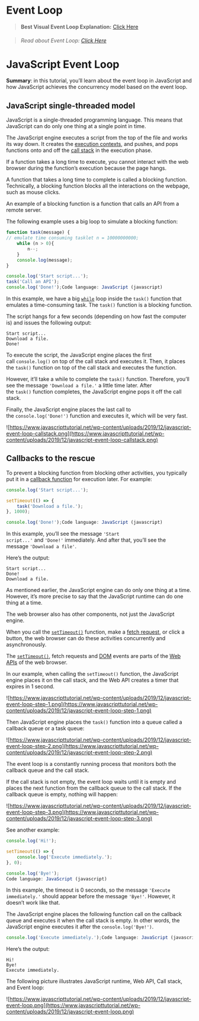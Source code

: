 # Event Loop

> **Best Visual Event Loop Explanation:** [Click Here](http://latentflip.com/loupe/?code=JC5vbignYnV0dG9uJywgJ2NsaWNrJywgZnVuY3Rpb24gb25DbGljaygpIHsKICAgIHNldFRpbWVvdXQoZnVuY3Rpb24gdGltZXIoKSB7CiAgICAgICAgY29uc29sZS5sb2coJ1lvdSBjbGlja2VkIHRoZSBidXR0b24hJyk7ICAgIAogICAgfSwgMjAwMCk7Cn0pOwoKY29uc29sZS5sb2coIkhpISIpOwoKc2V0VGltZW91dChmdW5jdGlvbiB0aW1lb3V0KCkgewogICAgY29uc29sZS5sb2coIkNsaWNrIHRoZSBidXR0b24hIik7Cn0sIDUwMDApOwoKY29uc29sZS5sb2coIldlbGNvbWUgdG8gbG91cGUuIik7!!!PGJ1dHRvbj5DbGljayBtZSE8L2J1dHRvbj4%3D)

> ###### Read about Event Loop: [Click Here](https://www.javascripttutorial.net/javascript-event-loop/)

# **JavaScript Event Loop**

**Summary**: in this tutorial, you’ll learn about the event loop in JavaScript and how JavaScript achieves the concurrency model based on the event loop.

## **JavaScript single-threaded model**

JavaScript is a single-threaded programming language. This means that JavaScript can do only one thing at a single point in time.

The JavaScript engine executes a script from the top of the file and works its way down. It creates the [execution contexts](https://www.javascripttutorial.net/javascript-execution-context/), and pushes, and pops functions onto and off the [call stack](https://www.javascripttutorial.net/javascript-call-stack/) in the execution phase.

If a function takes a long time to execute, you cannot interact with the web browser during the function’s execution because the page hangs.

A function that takes a long time to complete is called a blocking function. Technically, a blocking function blocks all the interactions on the webpage, such as mouse clicks.

An example of a blocking function is a function that calls an API from a remote server.

The following example uses a big loop to simulate a blocking function:

```jsx
function task(message) {
// emulate time consuming tasklet n = 10000000000;
    while (n > 0){
        n--;
    }
    console.log(message);
}

console.log('Start script...');
task('Call an API');
console.log('Done!');Code language: JavaScript (javascript)
```

In this example, we have a big [`while`](https://www.javascripttutorial.net/javascript-while-loop/) loop inside the `task()` function that emulates a time-consuming task. The `task()` function is a blocking function.

The script hangs for a few seconds (depending on how fast the computer is) and issues the following output:

```
Start script...
Download a file.
Done!
```

To execute the script, the JavaScript engine places the first call `console.log()` on top of the call stack and executes it. Then, it places the `task()` function on top of the call stack and executes the function.

However, it’ll take a while to complete the `task()` function. Therefore, you’ll see the message `'Download a file.'` a little time later. After the `task()` function completes, the JavaScript engine pops it off the call stack.

Finally, the JavaScript engine places the last call to the `console.log('Done!')` function and executes it, which will be very fast.

![https://www.javascripttutorial.net/wp-content/uploads/2019/12/javascript-event-loop-callstack.png](https://www.javascripttutorial.net/wp-content/uploads/2019/12/javascript-event-loop-callstack.png)

## **Callbacks to the rescue**

To prevent a blocking function from blocking other activities, you typically put it in a [callback function](https://www.javascripttutorial.net/javascript-callback/) for execution later. For example:

```jsx
console.log('Start script...');

setTimeout(() => {
    task('Download a file.');
}, 1000);

console.log('Done!');Code language: JavaScript (javascript)
```

In this example, you’ll see the message `'Start script...'` and `'Done!'` immediately. And after that, you’ll see the message `'Download a file'`.

Here’s the output:

```
Start script...
Done!
Download a file.
```

As mentioned earlier, the JavaScript engine can do only one thing at a time. However, it’s more precise to say that the JavaScript runtime can do one thing at a time.

The web browser also has other components, not just the JavaScript engine.

When you call the [`setTimeout()`](https://www.javascripttutorial.net/javascript-bom/javascript-settimeout/) function, make a [fetch request](https://www.javascripttutorial.net/web-apis/javascript-fetch-api/), or click a button, the web browser can do these activities concurrently and asynchronously.

The [`setTimeout()`](https://www.javascripttutorial.net/javascript-bom/javascript-settimeout/), fetch requests and [DOM](https://www.javascripttutorial.net/javascript-dom/) events are parts of the [Web APIs](https://www.javascripttutorial.net/web-apis/) of the web browser.

In our example, when calling the `setTimeout()` function, the JavaScript engine places it on the call stack, and the Web API creates a timer that expires in 1 second.

![https://www.javascripttutorial.net/wp-content/uploads/2019/12/javascript-event-loop-step-1.png](https://www.javascripttutorial.net/wp-content/uploads/2019/12/javascript-event-loop-step-1.png)

Then JavaScript engine places the `task()` function into a queue called a callback queue or a task queue:

![https://www.javascripttutorial.net/wp-content/uploads/2019/12/javascript-event-loop-step-2.png](https://www.javascripttutorial.net/wp-content/uploads/2019/12/javascript-event-loop-step-2.png)

The event loop is a constantly running process that monitors both the callback queue and the call stack.

If the call stack is not empty, the event loop waits until it is empty and places the next function from the callback queue to the call stack. If the callback queue is empty, nothing will happen:

![https://www.javascripttutorial.net/wp-content/uploads/2019/12/javascript-event-loop-step-3.png](https://www.javascripttutorial.net/wp-content/uploads/2019/12/javascript-event-loop-step-3.png)

See another example:

```jsx
console.log('Hi!');

setTimeout(() => {
    console.log('Execute immediately.');
}, 0);

console.log('Bye!');
Code language: JavaScript (javascript)
```

In this example, the timeout is 0 seconds, so the message `'Execute immediately.'` should appear before the message `'Bye!'`. However, it doesn’t work like that.

The JavaScript engine places the following function call on the callback queue and executes it when the call stack is empty. In other words, the JavaScript engine executes it after the `console.log('Bye!')`.

```jsx
console.log('Execute immediately.');Code language: JavaScript (javascript)
```

Here’s the output:

```
Hi!
Bye!
Execute immediately.
```

The following picture illustrates JavaScript runtime, Web API, Call stack, and Event loop:

![https://www.javascripttutorial.net/wp-content/uploads/2019/12/javascript-event-loop.png](https://www.javascripttutorial.net/wp-content/uploads/2019/12/javascript-event-loop.png)
